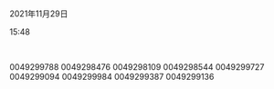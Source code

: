  

2021年11月29日

15:48

 

0049299788 0049298476 0049298109 0049298544 0049299727 0049299094 0049299984 0049299387 0049299136

 
